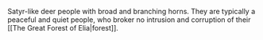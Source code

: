 Satyr-like deer people with broad and branching horns. They are typically a peaceful and quiet people, who broker no intrusion and corruption of their [[The Great Forest of Elia|forest]]. 